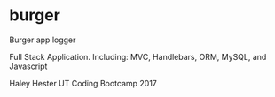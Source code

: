 # burger
Burger app logger

Full Stack Application. Including: MVC, Handlebars, ORM, MySQL, and Javascript


Haley Hester UT Coding Bootcamp 2017


